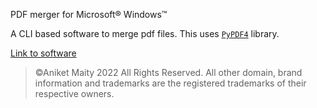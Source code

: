 PDF merger for Microsoft® Windows™

A CLI based software to merge pdf files. This uses [`PyPDF4`](https://pypi.org/project/PyPDF4/) library.

[Link to software](https://drive.google.com/drive/folders/1jdJgqwy71uduPhnkQ0kwR_JsVP0iFxJE?usp=sharing)

>©Aniket Maity 2022 All Rights Reserved. All other domain, brand information and trademarks are the registered trademarks of their respective owners.
